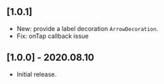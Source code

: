 ## [1.0.1]

* New: provide a label decoration `ArrowDecoration`.
* Fix: onTap callback issue


## [1.0.0] - 2020.08.10

* Initial release.
